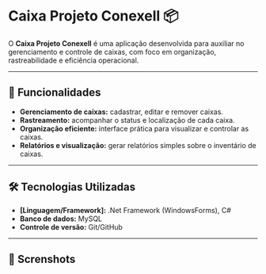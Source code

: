# Caixa Projeto Conexell 📦

O **Caixa Projeto Conexell** é uma aplicação desenvolvida para auxiliar no gerenciamento e controle de caixas, com foco em organização, rastreabilidade e eficiência operacional.

---

## 🚀 Funcionalidades

- **Gerenciamento de caixas:** cadastrar, editar e remover caixas.  
- **Rastreamento:** acompanhar o status e localização de cada caixa.  
- **Organização eficiente:** interface prática para visualizar e controlar as caixas.  
- **Relatórios e visualização:** gerar relatórios simples sobre o inventário de caixas.

---

## 🛠️ Tecnologias Utilizadas

- **[Linguagem/Framework]:** .Net Framework (WindowsForms), C#
- **Banco de dados:** MySQL
- **Controle de versão:** Git/GitHub  
---


## 📸 Screnshots
